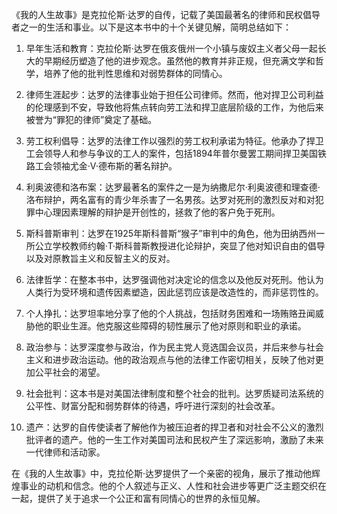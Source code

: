 《我的人生故事》是克拉伦斯·达罗的自传，记载了美国最著名的律师和民权倡导者之一的生活和事业。以下是这本书中的十个关键见解，简明总结如下：

1. 早年生活和教育：克拉伦斯·达罗在俄亥俄州一个小镇与废奴主义者父母一起长大的早期经历塑造了他的进步观念。虽然他的教育并非正规，但充满文学和哲学，培养了他的批判性思维和对弱势群体的同情心。

2. 律师生涯起步：达罗的法律事业始于担任公司律师。然而，他对捍卫公司利益的伦理感到不安，导致他将焦点转向劳工法和捍卫底层阶级的工作，为他后来被誉为“罪犯的律师”奠定了基础。

3. 劳工权利倡导：达罗的法律工作以强烈的劳工权利承诺为特征。他承办了捍卫工会领导人和参与争议的工人的案件，包括1894年普尔曼罢工期间捍卫美国铁路工会领袖尤金·V·德布斯的著名辩护。

4. 利奥波德和洛布案：达罗最著名的案件之一是为纳撒尼尔·利奥波德和理查德·洛布辩护，两名富有的青少年杀害了一名男孩。达罗对死刑的激烈反对和对犯罪中心理因素理解的辩护是开创性的，拯救了他的客户免于死刑。

5. 斯科普斯审判：达罗在1925年斯科普斯“猴子”审判中的角色，他为田纳西州一所公立学校教师约翰·T·斯科普斯教授进化论辩护，突显了他对知识自由的倡导以及对原教旨主义和反智主义的反对。

6. 法律哲学：在整本书中，达罗强调他对决定论的信念以及他反对死刑。他认为人类行为受环境和遗传因素塑造，因此惩罚应该是改造性的，而非惩罚性的。

7. 个人挣扎：达罗坦率地分享了他的个人挑战，包括财务困难和一场贿赂丑闻威胁他的职业生涯。他克服这些障碍的韧性展示了他对原则和职业的承诺。

8. 政治参与：达罗深度参与政治，作为民主党人竞选国会议员，并后来参与社会主义和进步政治运动。他的政治观点与他的法律工作密切相关，反映了他对更加公平社会的渴望。

9. 社会批判：这本书是对美国法律制度和整个社会的批判。达罗质疑司法系统的公平性、财富分配和弱势群体的待遇，呼吁进行深刻的社会改革。

10. 遗产：达罗的自传使读者了解他作为被压迫者的捍卫者和对社会不公义的激烈批评者的遗产。他的一生工作对美国司法和民权产生了深远影响，激励了未来一代律师和活动家。

在《我的人生故事》中，克拉伦斯·达罗提供了一个亲密的视角，展示了推动他辉煌事业的动机和信念。他的个人叙述与正义、人性和社会进步等更广泛主题交织在一起，提供了关于追求一个公正和富有同情心的世界的永恒见解。